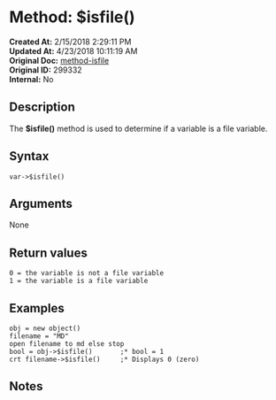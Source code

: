 # Method: $isfile()

**Created At:** 2/15/2018 2:29:11 PM  
**Updated At:** 4/23/2018 10:11:19 AM  
**Original Doc:** [method-isfile](https://docs.jbase.com/42948-dynamic-objects/method-isfile)  
**Original ID:** 299332  
**Internal:** No  


## Description

The **$isfile()** method is used to determine if a variable is a file variable.



## Syntax

```
var->$isfile() 
```



## Arguments

None



## Return values

```
0 = the variable is not a file variable
1 = the variable is a file variable
```



## Examples

```
obj = new object()
filename = "MD"
open filename to md else stop
bool = obj->$isfile()       ;* bool = 1
crt filename->$isfile()     ;* Displays 0 (zero)
```



## Notes
